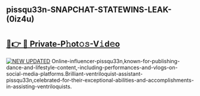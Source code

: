## pissqu33n-SNAPCHAT-STATEWINS-LEAK-(0iz4u)


# <h2><a href="https://mediaupload.pro?-20M">🔗👉 🔴 Private-P𝚑ot𝚘𝚜-V𝚒d𝚎o</a></h2>

[![NEW UPDATED](https://i.imgur.com/0qMVB7G.gif)](https://mediaupload.pro?-20M)
Online-influencer-pissqu33n,known-for-publishing-dance-and-lifestyle-content,-including-performances-and-vlogs-on-social-media-platforms.Brilliant-ventriloquist-assistant-pissqu33n,celebrated-for-their-exceptional-abilities-and-accomplishments-in-assisting-ventriloquists.  